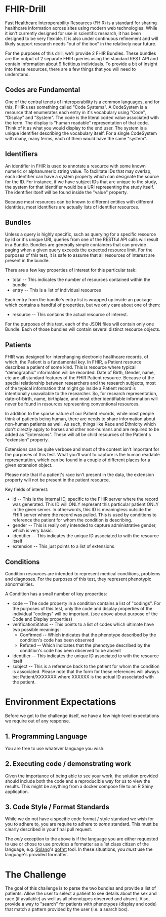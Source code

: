 # FHIR-Drill
Fast Healthcare Interoperability Resources (FHIR) is a standard for sharing healthcare information across sites using modern web technologies. While it isn't currently designed for use in scientific research, it has been designed to be very flexible. It is also under continuous refinement and will likely support research needs "out of the box" in the relatively near future. 

For the purposes of this drill, we'll provide 2 FHIR Bundles. These bundles are the output of 2 separate FHIR queries using the standard REST API and contain information about 9 fictitious individuals. To provide a bit of insight into these resources, there are a few things that you will need to understand. 

## Codes are Fundamental
One of the central tenets of interoperability is a common languages, and for this, FHIR uses something called "Code Systems". A CodeSystem is a resource that enumerates each entry in it's vocabulary using "Code", "Display" and "System". The code is the literal coded value associated with the term. The display is "human readable" representation of that code. Think of it as what you would display to the end user. The system is a unique identifier describing the vocabulary itself. For a single CodeSystem with many, many terms, each of them would have the same "system". 

## Identifiers
An identifier in FHIR is used to annotate a resource with some known numeric or alphanumeric string value. To facilitate IDs that may overlap, each identifier can have a system property which can designate the source for the ID. For instance, if we have subject IDs that are unique to the study, the system for that identifier would be a URI representing the study itself. The identifier itself will be found inside the "value" property. 

Because most resources can be known to different entities with different identities, most identifiers are actually lists of identifier resources. 

## Bundles 
Unless a query is highly specific, such as querying for a specific resource by id or it's unique URI, queries from one of the RESTful API calls will result in a Bundle. Bundles are generally simple containers that can provide paging when a given query exceeds the expected resource limit. For the purposes of this test, it is safe to assume that all resources of interest are present in the bundle. 

There are a few key properties of interest for this particular task:
* total -- This indicates the number of resources contained within the bundle
* entry -- This is a list of individual resources

Each entry from the bundle's entry list is wrapped up inside an package which contains a handful of properties, but we only care about one of them:
* resource -- This contains the actual resource of interest. 

For the purposes of this test, each of the JSON files will contain only one Bundle. Each of those bundles will contain several distinct resource objects. 

## Patients
FHIR was designed for interchanging electronic healthcare records, of which, the Patient is a fundamental key. In FHIR, a Patient resource describes a patient of some kind. This is resource where typical "demographic" information will be recorded. Date of Birth, Gender, name, etc are all standard features of the FHIR Patient resource. Because of the special relationship between researchers and the research subjects, most of the typical information that might go inside a Patient record is intentionally unavailable to the researcher. So, for research representation, date-of-birth, name, birthplace, and most other identifiable information will never be found in resources representing conventional resources. 

In addition to the sparse nature of our Patient records, while most people think of patients being human, there are needs to share information about non-human patients as well. As such, things like Race and Ethnicity which don't directly apply to horses and other non-humans and are required to be added as "Extensions". These will all be child resources of the Patient's "extension" property. 

Extensions can be quite verbose and most of the content isn't important for the purposes of this test. What you'll want to capture is the human readable representation, which can be found in a couple of different places for a given extension object. 

Please note that if a patient's race isn't present in the data, the extension property will not be present in the patient resource. 

Key fields of interest:
* id -- This is the internal ID, specific to the FHIR server where the record was generated. This ID will ONLY represent this particular patient ONLY in the given server. In otherwords, this ID is meaningless outside the FHIR server where the record was pulled. This is used by conditions to reference the patient for whom the condition is describing. 
* gender  -- This is really only intended to capture administrative gender, which is very basic.
* identifier -- This indicates the unique ID associated to with the resource itself
* extension -- This just points to a list of extensions. 

## Conditions
Condition resources are intended to represent medical conditions, problems and diagnoses. For the purposes of this test, they represent phenotypic abnormalities. 

A Condition has a small number of key properties:
* code -- The code property in a condition contains a list of "codings". For the purposes of this test, only the code and display properties of the individual "codings" will be important. (see above about purpose of the Code and Display properties)
* verificationStatus -- This points to a list of codes which ultimate have two possible meanings: 
  * Confirmed -- Which indicates that the phenotype described by the condition's code has been observed
  * Refuted -- Which indicates that the phenotype described by the condition's code has been observed to be absent 
* identifier -- This indicates the unique ID associated to with the resource itself
* subject -- This is a reference back to the patient for whom the condition is associated. Please note that the form for these references will always be: Patient/XXXXXXX where XXXXXX is the actual ID associated with the patient. 

# Environment Expectations
Before we get to the challenge itself, we have a few high-level expectations we require out of any response.

## 1. Programming Language
You are free to use whatever language you wish. 

## 2. Executing code / demonstrating work
Given the importance of being able to see your work, the solution provided should include both the code and
a reproducible way for us to view the results. This might be anything from a docker compose file to an
R Shiny application. 

## 3.  Code Style / Format Standards
While we do not have a specific code format / style standard we wish for you to adhere to, you are require to adhere
to _some_ standard.  This must be clearly described in your final pull request.

The _only_ exception to the above is if the language you are either requested to use or chose to use provides a
formatter as a 1st class citizen of the language, e.g. [Golang](https://golang.org/)'s 
[gofmt](https://golang.org/cmd/gofmt/) tool.  In these situations, you _must_ use the language's provided formatter.

# The Challenge
The goal of this challenge is to parse the two bundles and provide a list of patients. Allow the user to select a patient to see details about the sex and race (if available) as well as all phenotypes observed and absent. Also, provide a way to "search" for patients with phenotypes (display and code) that match a pattern provided by the user (i.e. a search box).
